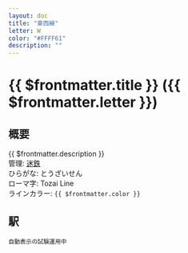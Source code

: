 ```yaml
---
layout: doc
title: "東西線"
letter: W
color: "#FFFF61"
description: ""
---
```


# {{ $frontmatter.title }} ({{ $frontmatter.letter }})

## 概要
{{ $frontmatter.description }}  
管理: [迷鉄](/company/meitetsu/index.md)  
ひらがな: とうざいせん  
ローマ字: Tozai Line  
ラインカラー: <span :style="{backgroundColor: $frontmatter.color, display: 'inline-block', width: '0.75em', height: '0.75em', border: `1px solid #1b1b1f`, marginRight: '0.25em'}" />`{{ $frontmatter.color }}`

## 駅
<small>自動表示の試験運用中</small>
<Stations />